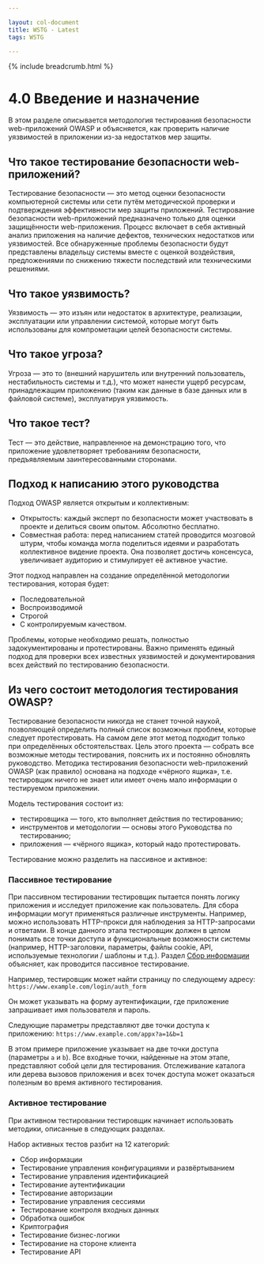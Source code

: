 ```yaml
---

layout: col-document
title: WSTG - Latest
tags: WSTG

---
```


{% include breadcrumb.html %}
# 4.0 Введение и назначение

В этом разделе описывается методология тестирования безопасности web-приложений OWASP и объясняется, как проверить наличие уязвимостей в приложении из-за недостатков мер защиты.

## Что такое тестирование безопасности web-приложений?

Тестирование безопасности — это метод оценки безопасности компьютерной системы или сети путём методической проверки и подтверждения эффективности мер защиты приложений. Тестирование безопасности web-приложений предназначено только для оценки защищённости web-приложения. Процесс включает в себя активный анализ приложения на наличие дефектов, технических недостатков или уязвимостей. Все обнаруженные проблемы безопасности будут представлены владельцу системы вместе с оценкой воздействия, предложениями по снижению тяжести последствий или техническими решениями.

## Что такое уязвимость?

Уязвимость — это изъян или недостаток в архитектуре, реализации, эксплуатации или управлении системой, которые могут быть использованы для компрометации целей безопасности системы.

## Что такое угроза?

Угроза — это то (внешний нарушитель или внутренний пользователь, нестабильность системы и т.д.), что может нанести ущерб ресурсам, принадлежащим приложению (таким как данные в базе данных или в файловой системе), эксплуатируя уязвимость.

## Что такое тест?

Тест — это действие, направленное на демонстрацию того, что приложение удовлетворяет требованиям безопасности, предъявляемым заинтересованными сторонами.

## Подход к написанию этого руководства

Подход OWASP является открытым и коллективным:

- Открытость: каждый эксперт по безопасности может участвовать в проекте и делиться своим опытом. Абсолютно бесплатно.
- Совместная работа: перед написанием статей проводится мозговой штурм, чтобы команда могла поделиться идеями и разработать коллективное видение проекта. Она позволяет достичь консенсуса, увеличивает аудиторию и стимулирует её активное участие.

Этот подход направлен на создание определённой методологии тестирования, которая будет:

- Последовательной
- Воспроизводимой
- Строгой
- С контролируемым качеством.

Проблемы, которые необходимо решать, полностью задокументированы и протестированы. Важно применять единый подход для проверки всех известных уязвимостей и документирования всех действий по тестированию безопасности.

## Из чего состоит методология тестирования OWASP?

Тестирование безопасности никогда не станет точной наукой, позволяющей определить полный список возможных проблем, которые следует протестировать. На самом деле этот метод подходит только при определённых обстоятельствах. Цель этого проекта — собрать все возможные методы тестирования, пояснить их и постоянно обновлять руководство. Методика тестирования безопасности web-приложений OWASP (как правило) основана на подходе «чёрного ящика», т.е. тестировщик ничего не знает или имеет очень мало информации о тестируемом приложении.

Модель тестирования состоит из:

- тестировщика — того, кто выполняет действия по тестированию;
- инструментов и методологии — основы этого Руководства по тестированию;
- приложения — «чёрного ящика», который надо протестировать.

Тестирование можно разделить на пассивное и активное:

### Пассивное тестирование

При пассивном тестировании тестировщик пытается понять логику приложения и исследует приложение как пользователь. Для сбора информации могут применяться различные инструменты. Например, можно использовать HTTP-прокси для наблюдения за HTTP-запросами и ответами. В конце данного этапа тестировщик должен в целом понимать все точки доступа и функциональные возможности системы (например, HTTP-заголовки, параметры, файлы cookie, API, используемые технологии / шаблоны и т.д.). Раздел [Сбор информации](../01-Information_Gathering/README.md) объясняет, как проводится пассивное тестирование.

Например, тестировщик может найти страницу по следующему адресу: `https://www.example.com/login/auth_form`

Он может указывать на форму аутентификации, где приложение запрашивает имя пользователя и пароль.

Следующие параметры представляют две точки доступа к приложению: `https://www.example.com/appx?a=1&b=1`

В этом примере приложение указывает на две точки доступа (параметры `a` и `b`). Все входные точки, найденные на этом этапе, представляют собой цели для тестирования. Отслеживание каталога или дерева вызовов приложения и всех точек доступа может оказаться полезным во время активного тестирования.

### Активное тестирование

При активном тестировании тестировщик начинает использовать методики, описанные в следующих разделах.

Набор активных тестов разбит на 12 категорий:

- Сбор информации
- Тестирование управления конфигурациями и развёртыванием
- Тестирование управления идентификацией
- Тестирование аутентификации
- Тестирование авторизации
- Тестирование управления сессиями
- Тестирование контроля входных данных
- Обработка ошибок
- Криптография
- Тестирование бизнес-логики
- Тестирование на стороне клиента
- Тестирование API

